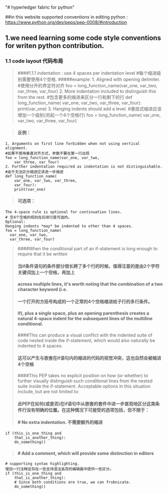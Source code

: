 "# hyperledger fabric for python" 

##in this website supported  conventions in editing python :
         https://www.python.org/dev/peps/pep-0008/#introduction
## 1.we need learning some code style conventions for writen python contribution.
### 1.1 code layout  代码布局
> ####1.1.1 indentation : use 4 spaces per indentation level #每个缩进级别需要使用4个空格.
> #####example:
	1. Aligned with opening delimiter. 
	#使用分开的界定符对齐
	foo = long_function_name(var_one, var_two,
	                         var_three, var_four)
	2.  More indentation included to distinguish this from the rest.
	#包含更多的缩进来区分一行和剩下的行
	def long_function_name(
	        var_one, var_two, var_three,
	        var_four):
	    print(var_one)
	3. Hanging indents should add a level.
	#悬挂式缩进应该增加一个级别(另起一个4个空格行)
	foo = long_function_name(
	    var_one, var_two,
	    var_three, var_four)
	    
> #### 反例：
	1. Arguments on first line forbidden when not using vertical alignment.
	#如果不使用垂直对齐方式，参数不要在第一行出现
	foo = long_function_name(var_one, var_two,
	    var_three, var_four)
	2. Further indentation required as indentation is not distinguishable.
	#由于无法区分缩进应该进一步缩进
	def long_function_name(
	    var_one, var_two, var_three,
	    var_four):
	    print(var_one)
>####	可选项：
	The 4-space rule is optional for continuation lines.
	# 空4个空格的规则在后续行是可选的。
	Optional:
	Hanging indents *may* be indented to other than 4 spaces.
	foo = long_function_name(
	  var_one, var_two,
	  var_three, var_four)
>####When the conditional part of an if-statement is long enough to require that it be written 
>#### 当if条件语句的条件部分很长跨了多个行的时候，值得注意的是由2个字符关键词加上一个空格，再加上
>####	across multiple lines, it's worth noting that the combination of a two character keyword (i.e.
>####	一个打开的方括号构成的一个正常的4个空格缩进给子行的多行条件。
>####	 if), plus a single space, plus an opening parenthesis creates a natural 4-space indent for the subsequent lines of    the multiline conditional. 
>####This can produce a visual conflict with the indented suite of code nested inside the if-statement, which would also naturally be indented to 4 spaces. 
>####        这可以产生与嵌套在if语句内的缩进的代码的视觉冲突，这也自然会被缩进4个空格
>####This PEP takes no explicit position on how (or whether) to further visually distinguish such conditional lines from the nested suite inside the if-statement. Acceptable options in this situation include, but are not limited to:
>#### 此PEP在如何(或是否)在if语句中从嵌套的套件中进一步直观地区分这类条件行没有明确的位置。在这种情况下可接受的选项包括，但不限于：
>####    # No extra indentation.  不需要额外的缩进
	if (this_is_one_thing and
	    that_is_another_thing):
	    do_something()

>####	# Add a comment, which will provide some distinction in editors
	# supporting syntax highlighting.
	增加一行注释这将在一些支持语法高亮的编辑器中提供一些区分。
	if (this_is_one_thing and
	    that_is_another_thing):
	    # Since both conditions are true, we can frobnicate.
	    do_something()